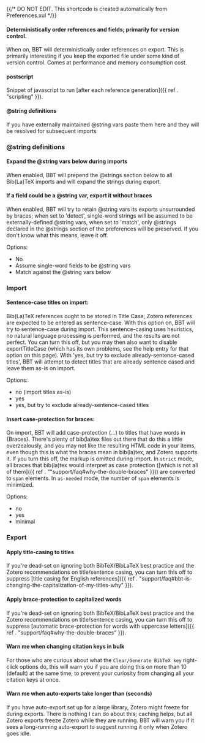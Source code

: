{{/* DO NOT EDIT. This shortcode is created automatically from Preferences.xul */}}
#### Deterministically order references and fields; primarily for version control.

When on, BBT will deterministically order references on export. This is primarily interesting if you keep the exported file under
some kind of version control. Comes at performance and memory consumption cost.

#### postscript

Snippet of javascript to run [after each reference generation]({{ ref . "scripting" }}).

#### @string definitions

If you have externally maintained @string vars paste them here and they will be resolved for subsequent imports

### @string definitions

#### Expand the @string vars below during imports

When enabled, BBT will prepend the @strings section below to all Bib(La)TeX imports and will expand the strings during export.

#### If a field could be a @string var, export it without braces

When enabled, BBT will try to retain @string vars its exports unsurrounded by braces; when set to 'detect', single-word strings will be assumed to be externally-defined @string vars,
when set to 'match', only @strings declared in the @strings section of the preferences will be preserved. If you don't know what this means, leave it off.

Options:

* No
* Assume single-word fields to be @string vars
* Match against the @string vars below

### Import

#### Sentence-case titles on import:

Bib(La)TeX references ought to be stored in Title Case; Zotero references are expected to be entered as sentence-case. With this option on, BBT will try to sentence-case
during import. This sentence-casing uses heuristics, no natural language processing is performed, and the results are not perfect. You can turn this off, but you may then also want
to disable exportTitleCase (which has its own problems, see the help entry for that option on this page). With 'yes, but try to exclude already-sentence-cased titles', BBT will attempt to detect
titles that are already sentence cased and leave them as-is on import.

Options:

* no (import titles as-is)
* yes
* yes, but try to exclude already-sentence-cased titles

#### Insert case-protection for braces:

On import, BBT will add case-protection (<span class="nocase">...<span>) to titles that have words in {Braces}. There's plenty of bib(la)tex files
out there that do this a little overzealously, and you may not like the resulting HTML code in your items, even though this is what the braces mean in bib(la)tex, and
Zotero supports it. If you turn this off, the markup is omitted during import. In `strict` mode, all braces that bib(la)tex would interpret as case protection ([which is
not all of them]({{ ref . ""support/faq#why-the-double-braces" }})) are converted to `span` elements. In `as-needed` mode, the number of `span` elements is minimized.

Options:

* no
* yes
* minimal

### Export

#### Apply title-casing to titles

If you're dead-set on ignoring both BibTeX/BibLaTeX best practice and the Zotero recommendations on title/sentence
casing, you can turn this off to suppress [title casing for English references]({{ ref . "support/faq#bbt-is-changing-the-capitalization-of-my-titles-why" }}).

#### Apply brace-protection to capitalized words

If you're dead-set on ignoring both BibTeX/BibLaTeX best practice and the Zotero recommendations on title/sentence
casing, you can turn this off to suppress [automatic brace-protection for words with uppercase letters]({{ ref . "support/faq#why-the-double-braces" }}).

#### Warn me when changing citation keys in bulk

For those who are curious about what the `Clear/Generate BibTeX key` right-click options do, this will warn
you if you are doing this on more than 10 (default) at the same time, to prevent your curiosity from changing
all your citation keys at once.

#### Warn me when auto-exports take longer than (seconds)

If you have auto-export set up for a large library, Zotero might freeze for during exports. There is nothing I can do about this; caching helps,
but all Zotero exports freeze Zotero while they are running. BBT will warn you if it sees a long-running auto-export to suggest running it only
when Zotero goes idle.


